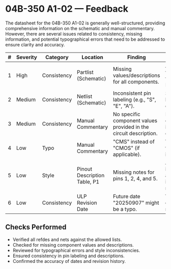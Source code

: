# 04B-350 A1-02 — Feedback

The datasheet for the 04B-350 A1-02 is generally well-structured, providing comprehensive information on the schematic and manual commentary. However, there are several issues related to consistency, missing information, and potential typographical errors that need to be addressed to ensure clarity and accuracy.

| #   | Severity | Category    | Location                     | Finding                                                           | Suggested Fix                                                       | Confidence |
| --- | -------- | ----------- | ---------------------------- | ----------------------------------------------------------------- | ------------------------------------------------------------------- | ---------- |
| 1   | High     | Consistency | Partlist (Schematic)         | Missing values/descriptions for all components.                   | Add values/descriptions for C1–C8, Q1–Q3, R1–R17, TP1–TP6.          | High       |
| 2   | Medium   | Consistency | Netlist (Schematic)          | Inconsistent pin labeling (e.g., "S", "E", "A").                  | Standardize pin labeling across the document.                       | Medium     |
| 3   | Medium   | Consistency | Manual Commentary            | No specific component values provided in the circuit description. | Include specific component values in the circuit description.       | Medium     |
| 4   | Low      | Typo        | Manual Commentary            | "CMS" instead of "CMOS" (if applicable).                          | Verify and correct to "CMOS" if intended.                           | Low        |
| 5   | Low      | Style       | Pinout Description Table, P1 | Missing notes for pins 1, 2, 4, and 5.                            | Add notes or indicate "N/A" if no additional information is needed. | Low        |
| 6   | Low      | Consistency | ULP Revision Date            | Future date "20250907" might be a typo.                           | Verify the date and correct if necessary.                           | Low        |

## Checks Performed

- Verified all refdes and nets against the allowed lists.
- Checked for missing component values and descriptions.
- Reviewed for typographical errors and style inconsistencies.
- Ensured consistency in pin labeling and descriptions.
- Confirmed the accuracy of dates and revision history.